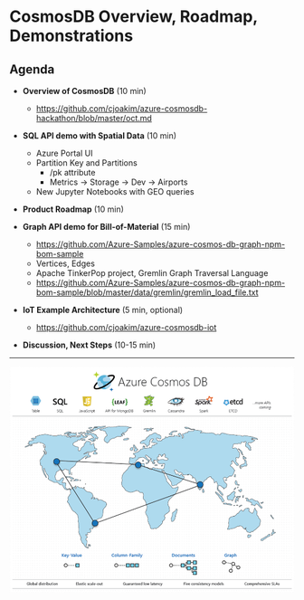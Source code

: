 # CosmosDB Overview, Roadmap, Demonstrations

## Agenda

- **Overview of CosmosDB**  (10 min)
  - https://github.com/cjoakim/azure-cosmosdb-hackathon/blob/master/oct.md

- **SQL API demo with Spatial Data**  (10 min)
  - Azure Portal UI
  - Partition Key and Partitions
    - /pk attribute
    - Metrics -> Storage -> Dev -> Airports
  - New Jupyter Notebooks with GEO queries

- **Product Roadmap**  (10 min)

- **Graph API demo for Bill-of-Material**  (15 min)
  - https://github.com/Azure-Samples/azure-cosmos-db-graph-npm-bom-sample
  - Vertices, Edges
  - Apache TinkerPop project, Gremlin Graph Traversal Language
  - https://github.com/Azure-Samples/azure-cosmos-db-graph-npm-bom-sample/blob/master/data/gremlin/gremlin_load_file.txt

- **IoT Example Architecture**  (5 min, optional)
  - https://github.com/cjoakim/azure-cosmosdb-iot

- **Discussion, Next Steps**  (10-15 min)

---

![azure-cosmos-db](img/azure-cosmosdb-2019.png)

